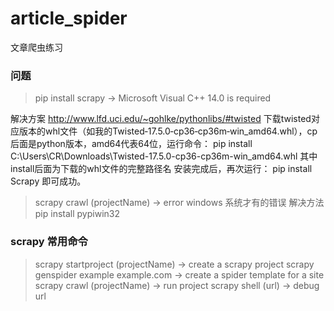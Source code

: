 # article_spider
文章爬虫练习

### 问题
> pip install scrapy -> Microsoft Visual C++ 14.0 is required

解决方案
http://www.lfd.uci.edu/~gohlke/pythonlibs/#twisted 下载twisted对应版本的whl文件（如我的Twisted‑17.5.0‑cp36‑cp36m‑win_amd64.whl），cp后面是python版本，amd64代表64位，运行命令：
pip install C:\Users\CR\Downloads\Twisted-17.5.0-cp36-cp36m-win_amd64.whl
其中install后面为下载的whl文件的完整路径名
安装完成后，再次运行：
pip install Scrapy
即可成功。
> scrapy crawl (projectName) -> error
windows 系统才有的错误
解决方法 pip install pypiwin32


### scrapy 常用命令
> scrapy startproject (projectName) -> create a scrapy project
> scrapy genspider example example.com -> create a spider template for a site
> scrapy crawl (projectName) -> run project
> scrapy shell (url) -> debug url